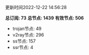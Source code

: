 更新时间2022-12-22 14:56:28

**总订阅: 73**
**总节点: 1439**
**有效节点: 506**
- trojan节点: 49
- v2ray节点: 296
- ss节点: 157
- ssr节点: 4
